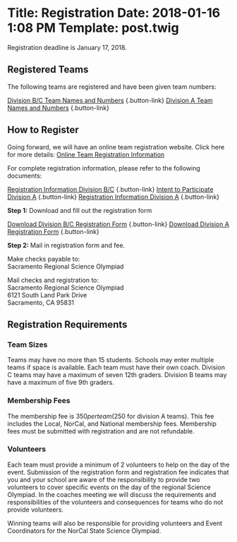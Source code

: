 Title: Registration
Date: 2018-01-16 1:08 PM
Template: post.twig
===

Registration deadline is January 17, 2018.

## Registered Teams

The following teams are registered and have been given team numbers:

[Division B/C Team Names and Numbers](/assets/registration/School-Names-and-Numbers-Divbc.doc) {.button-link}
[Division A Team Names and Numbers](/assets/registration/School-Names-and-Numbers-Diva.doc) {.button-link}

## How to Register

Going forward, we will have an online team registration website. Click here for more details: [Online Team Registration Information](/assets/registration/2019-WEBSITE-Registration-Info.docx)

For complete registration information, please refer to the following documents:

[Registration Information Division B/C](/assets/registration/Registration-Information-BC.doc) {.button-link}
[Intent to Participate Division A](/assets/registration/Intent-to-Participate-A.doc) {.button-link}
[Registration Information Division A](/assets/registration/Registration-Information-A.doc) {.button-link}

**Step 1:** Download and fill out the registration form

[Download Division B/C Registration Form](/assets/registration/Registration-Form-BC.doc) {.button-link}
[Download Division A Registration Form](/assets/registration/Registration-Form-A.doc) {.button-link}

**Step 2:** Mail in registration form and fee.

Make checks payable to:  
Sacramento Regional Science Olympiad

Mail checks and registration to:  
Sacramento Regional Science Olympiad  
6121 South Land Park Drive  
Sacramento, CA 95831

## Registration Requirements

### Team Sizes

Teams may have no more than 15 students. Schools may enter multiple teams if space is available. Each team must have their own coach. Division C teams may have a maximum of seven 12th graders. Division B teams may have a maximum of five 9th graders.

### Membership Fees

The membership fee is $350 per team ($250 for division A teams). This fee includes the Local, NorCal, and National membership fees. Membership fees must be submitted with registration and are not refundable.

### Volunteers

Each team must provide a minimum of 2 volunteers to help on the day of the event. Submission of the registration form and registration fee indicates that you and your school are aware of the responsibility to provide two volunteers to cover specific events on the day of the regional Science Olympiad. In the coaches meeting we will discuss the requirements and responsibilities of the volunteers and consequences for teams who do not provide volunteers.


Winning teams will also be responsible for providing volunteers and Event Coordinators for the NorCal State Science Olympiad.